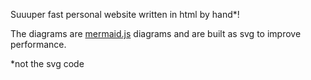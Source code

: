 Suuuper fast personal website written in html by hand\*!

The diagrams are [mermaid.js](https://mermaid.js.org/) diagrams and are built as svg to improve performance.

\*not the svg code
